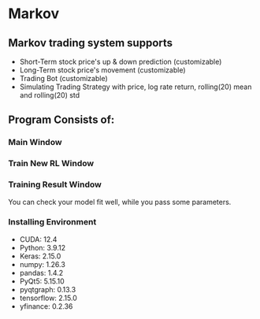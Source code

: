 # Markov

## Markov trading system supports
* Short-Term stock price's up & down prediction (customizable)
* Long-Term stock price's movement (customizable)
* Trading Bot (customizable)
* Simulating Trading Strategy with price, log rate return, rolling(20) mean and rolling(20) std

## Program Consists of:

### Main Window


### Train New RL Window


### Training Result Window
You can check your model fit well, while you pass some parameters.

### Installing Environment
* CUDA: 12.4
* Python: 3.9.12
* Keras: 2.15.0
* numpy: 1.26.3
* pandas: 1.4.2
* PyQt5: 5.15.10
* pyqtgraph: 0.13.3
* tensorflow: 2.15.0
* yfinance: 0.2.36